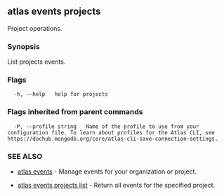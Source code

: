 ## atlas events projects

Project operations.


### Synopsis

List projects events.






### Flags

```
  -h, --help   help for projects

```


### Flags inherited from parent commands

```
  -P, --profile string   Name of the profile to use from your configuration file. To learn about profiles for the Atlas CLI, see https://dochub.mongodb.org/core/atlas-cli-save-connection-settings.

```

### SEE ALSO


* [atlas events](atlas_events.md)	- Manage events for your organization or project.

* [atlas events projects list](atlas_events_projects_list.md)	- Return all events for the specified project.



